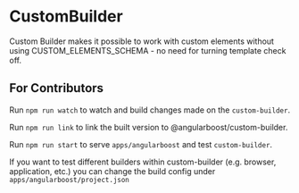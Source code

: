 # CustomBuilder

Custom Builder makes it possible to work with custom elements without using CUSTOM_ELEMENTS_SCHEMA - no need for turning template check off.

## For Contributors

Run `npm run watch` to watch and build changes made on the `custom-builder`.

Run `npm run link` to link the built version to @angularboost/custom-builder.

Run `npm run start` to serve `apps/angularboost` and test `custom-builder`.

If you want to test different builders within custom-builder (e.g. browser, application, etc.) you can change the build config under `apps/angularboost/project.json`

